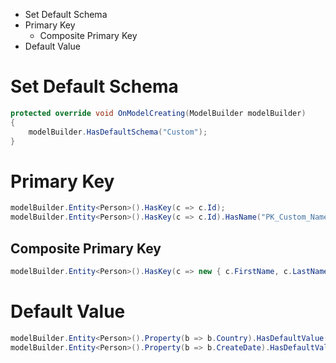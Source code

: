 * Set Default Schema
* Primary Key
  * Composite Primary Key
* Default Value
# Set Default Schema
```csharp
protected override void OnModelCreating(ModelBuilder modelBuilder)
{
    modelBuilder.HasDefaultSchema("Custom");
}
```
# Primary Key
```csharp
modelBuilder.Entity<Person>().HasKey(c => c.Id);
modelBuilder.Entity<Person>().HasKey(c => c.Id).HasName("PK_Custom_Name");
```
## Composite Primary Key
```csharp
modelBuilder.Entity<Person>().HasKey(c => new { c.FirstName, c.LastName});
```
# Default Value
```csharp
modelBuilder.Entity<Person>().Property(b => b.Country).HasDefaultValue("Russia");
modelBuilder.Entity<Person>().Property(b => b.CreateDate).HasDefaultValueSql("getdate()");
```
